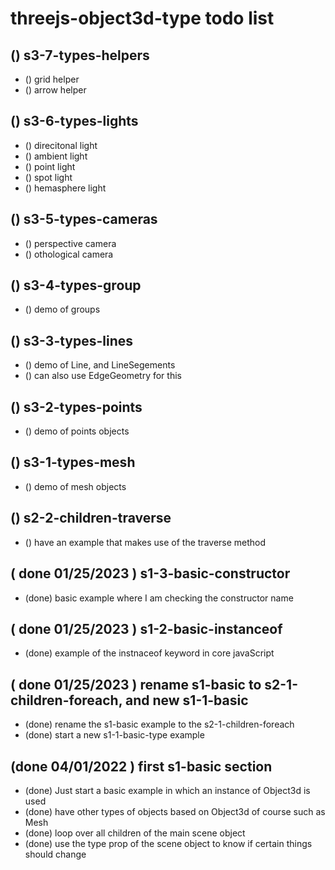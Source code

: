 # threejs-object3d-type todo list

## () s3-7-types-helpers
* () grid helper
* () arrow helper

## () s3-6-types-lights
* () direcitonal light
* () ambient light
* () point light
* () spot light
* () hemasphere light

## () s3-5-types-cameras
* () perspective camera
* () othological camera

## () s3-4-types-group
* () demo of groups

## () s3-3-types-lines
* () demo of Line, and LineSegements
* () can also use EdgeGeometry for this

## () s3-2-types-points
* () demo of points objects

## () s3-1-types-mesh
* () demo of mesh objects

## () s2-2-children-traverse
* () have an example that makes use of the traverse method

## ( done 01/25/2023 ) s1-3-basic-constructor
* (done) basic example where I am checking the constructor name

## ( done 01/25/2023 ) s1-2-basic-instanceof
* (done) example of the instnaceof keyword in core javaScript

## ( done 01/25/2023 ) rename s1-basic to s2-1-children-foreach, and new s1-1-basic
* (done) rename the s1-basic example to the s2-1-children-foreach
* (done) start a new s1-1-basic-type example

## (done 04/01/2022 ) first s1-basic section
* (done) Just start a basic example in which an instance of Object3d is used
* (done) have other types of objects based on Object3d of course such as Mesh
* (done) loop over all children of the main scene object
* (done) use the type prop of the scene object to know if certain things should change 